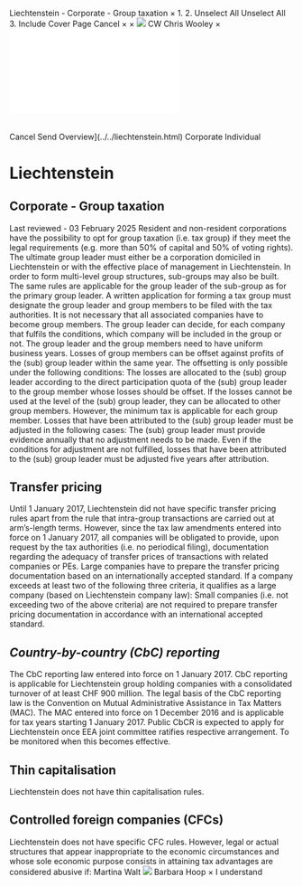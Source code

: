 Liechtenstein - Corporate - Group taxation
×
1.
2.
Unselect All
Unselect All
3.
Include Cover Page
Cancel
×
×
![](../../-/media/world-wide-tax-summaries/attachments/global---chris-wooley.ashx%3Frev=ac5e5f3223b34096b1afc2a6009c7320&revision=ac5e5f32-23b3-4096-b1af-c2a6009c7320&hash=859B7ADC84DC2CBEC9760E9E6EE7DE6D0A8BFCDF)
CW
Chris Wooley
×
![](group-taxation.html)
######
Cancel
Send
Overview](../../liechtenstein.html)
Corporate
Individual
# Liechtenstein
## Corporate - Group taxation
Last reviewed - 03 February 2025
Resident and non-resident corporations have the possibility to opt for group taxation (i.e. tax group) if they meet the legal requirements (e.g. more than 50% of capital and 50% of voting rights). The ultimate group leader must either be a corporation domiciled in Liechtenstein or with the effective place of management in Liechtenstein.
In order to form multi-level group structures, sub-groups may also be built. The same rules are applicable for the group leader of the sub-group as for the primary group leader.
A written application for forming a tax group must designate the group leader and group members to be filed with the tax authorities. It is not necessary that all associated companies have to become group members. The group leader can decide, for each company that fulfils the conditions, which company will be included in the group or not. The group leader and the group members need to have uniform business years.
Losses of group members can be offset against profits of the (sub) group leader within the same year. The offsetting is only possible under the following conditions:
The losses are allocated to the (sub) group leader according to the direct participation quota of the (sub) group leader to the group member whose losses should be offset. If the losses cannot be used at the level of the (sub) group leader, they can be allocated to other group members. However, the minimum tax is applicable for each group member.
Losses that have been attributed to the (sub) group leader must be adjusted in the following cases:
The (sub) group leader must provide evidence annually that no adjustment needs to be made. Even if the conditions for adjustment are not fulfilled, losses that have been attributed to the (sub) group leader must be adjusted five years after attribution.
## Transfer pricing
Until 1 January 2017, Liechtenstein did not have specific transfer pricing rules apart from the rule that intra-group transactions are carried out at arm’s-length terms. However, since the tax law amendments entered into force on 1 January 2017, all companies will be obligated to provide, upon request by the tax authorities (i.e. no periodical filing), documentation regarding the adequacy of transfer prices of transactions with related companies or PEs. Large companies have to prepare the transfer pricing documentation based on an internationally accepted standard. If a company exceeds at least two of the following three criteria, it qualifies as a large company (based on Liechtenstein company law):
Small companies (i.e. not exceeding two of the above criteria) are not required to prepare transfer pricing documentation in accordance with an international accepted standard.
## *Country-by-country (CbC) reporting*
The CbC reporting law entered into force on 1 January 2017. CbC reporting is applicable for Liechtenstein group holding companies with a consolidated turnover of at least CHF 900 million. The legal basis of the CbC reporting law is the Convention on Mutual Administrative Assistance in Tax Matters (MAC). The MAC entered into force on 1 December 2016 and is applicable for tax years starting 1 January 2017.
Public CbCR is expected to apply for Liechtenstein once EEA joint committee ratifies respective arrangement. To be monitored when this becomes effective.
## Thin capitalisation
Liechtenstein does not have thin capitalisation rules.
## Controlled foreign companies (CFCs)
Liechtenstein does not have specific CFC rules. However, legal or actual structures that appear inappropriate to the economic circumstances and whose sole economic purpose consists in attaining tax advantages are considered abusive if:
Martina Walt
![](../../-/media/world-wide-tax-summaries/liechtensteinmato-bubalovicbarbarahooppng20210115041103315.ashx%3Frev=6bbc5cb0d0554e47945570076b12c2a3&revision=6bbc5cb0-d055-4e47-9455-70076b12c2a3&hash=F1269856891D4CC49060A0F2D7AE0C0C3FBEDB2B)
Barbara Hoop
×
I understand